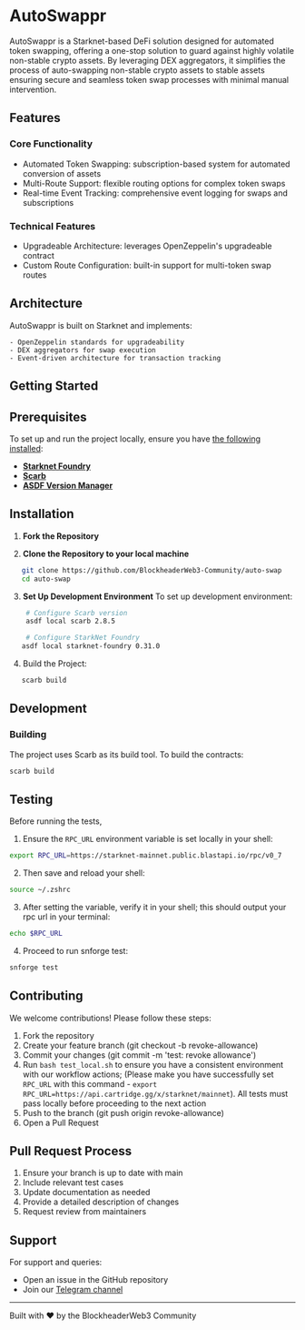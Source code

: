 # AutoSwappr

AutoSwappr is a Starknet-based DeFi solution designed for automated token swapping, offering a one-stop solution to guard against highly volatile non-stable crypto assets. By leveraging DEX aggregators, it simplifies the process of auto-swapping non-stable crypto assets to stable assets ensuring secure and seamless token swap processes with minimal manual intervention.

## Features

### Core Functionality

- Automated Token Swapping: subscription-based system for automated conversion of assets
- Multi-Route Support: flexible routing options for complex token swaps
- Real-time Event Tracking: comprehensive event logging for swaps and subscriptions

### Technical Features

- Upgradeable Architecture: leverages OpenZeppelin's upgradeable contract
- Custom Route Configuration: built-in support for multi-token swap routes

## Architecture

AutoSwappr is built on Starknet and implements:

    - OpenZeppelin standards for upgradeability
    - DEX aggregators for swap execution
    - Event-driven architecture for transaction tracking

## Getting Started

## Prerequisites

To set up and run the project locally, ensure you have [the following installed](https://foundry-rs.github.io/starknet-foundry/getting-started/installation.html#install-rust-version--1801):

- [**Starknet Foundry**](https://foundry-rs.github.io/starknet-foundry/index.html)
- [**Scarb**](https://docs.swmansion.com/scarb/download.html)
- [**ASDF Version Manager**](https://asdf-vm.com/guide/getting-started.html)

## Installation

1. **Fork the Repository**

2. **Clone the Repository to your local machine**

```bash
   git clone https://github.com/BlockheaderWeb3-Community/auto-swap
   cd auto-swap
```

3. **Set Up Development Environment**
   To set up development environment:

```bash
    # Configure Scarb version
    asdf local scarb 2.8.5

    # Configure StarkNet Foundry
   asdf local starknet-foundry 0.31.0
```

4. Build the Project:

```bash
   scarb build
```

## Development

### Building

The project uses Scarb as its build tool. To build the contracts:

```bash
scarb build
```

## Testing

Before running the tests,

1. Ensure the `RPC_URL` environment variable is set locally in your shell:

```bash
export RPC_URL=https://starknet-mainnet.public.blastapi.io/rpc/v0_7
```

2. Then save and reload your shell:

```bash
source ~/.zshrc
```

3. After setting the variable, verify it in your shell; this should output your rpc url in your terminal:

```bash
echo $RPC_URL
```

4. Proceed to run snforge test:

```bash
snforge test
```

## Contributing

We welcome contributions! Please follow these steps:

1. Fork the repository
2. Create your feature branch (git checkout -b revoke-allowance)
3. Commit your changes (git commit -m 'test: revoke allowance')
4. Run `bash test_local.sh` to ensure you have a consistent environment with our workflow actions; (Please make you have successfully set `RPC_URL` with this command - `export RPC_URL=https://api.cartridge.gg/x/starknet/mainnet`). All tests must pass locally before proceeding to the next action
5. Push to the branch (git push origin revoke-allowance)
6. Open a Pull Request

## Pull Request Process

1. Ensure your branch is up to date with main
2. Include relevant test cases
3. Update documentation as needed
4. Provide a detailed description of changes
5. Request review from maintainers

## Support

For support and queries:

- Open an issue in the GitHub repository
- Join our [Telegram channel](https://t.me/+TXSDWeFXReAxMzk0)

---

Built with ❤️ by the BlockheaderWeb3 Community
